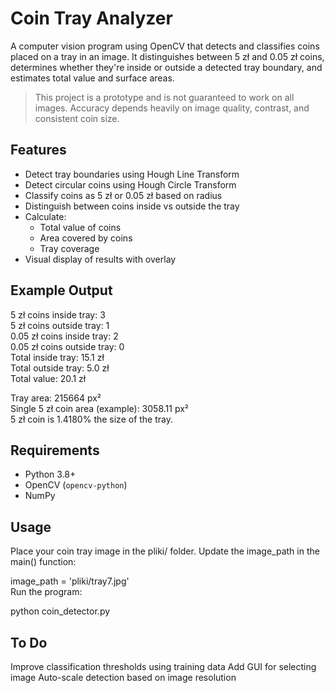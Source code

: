 # Coin Tray Analyzer

A computer vision program using OpenCV that detects and classifies coins placed on a tray in an image. It distinguishes between 5 zł and 0.05 zł coins, determines whether they're inside or outside a detected tray boundary, and estimates total value and surface areas.

> This project is a prototype and is not guaranteed to work on all images. Accuracy depends heavily on image quality, contrast, and consistent coin size.

## Features

- Detect tray boundaries using Hough Line Transform
- Detect circular coins using Hough Circle Transform
- Classify coins as 5 zł or 0.05 zł based on radius
- Distinguish between coins inside vs outside the tray
- Calculate:
  - Total value of coins
  - Area covered by coins
  - Tray coverage
- Visual display of results with overlay

## Example Output
5 zł coins inside tray: 3 \
5 zł coins outside tray: 1 \
0.05 zł coins inside tray: 2 \
0.05 zł coins outside tray: 0 \
Total inside tray: 15.1 zł\
Total outside tray: 5.0 zł\
Total value: 20.1 zł

Tray area: 215664 px²\
Single 5 zł coin area (example): 3058.11 px²\
5 zł coin is 1.4180% the size of the tray.


## Requirements

- Python 3.8+
- OpenCV (`opencv-python`)
- NumPy

## Usage

Place your coin tray image in the pliki/ folder. Update the image_path in the main() function:

image_path = 'pliki/tray7.jpg'\
Run the program:

python coin_detector.py
## To Do

Improve classification thresholds using training data
Add GUI for selecting image
Auto-scale detection based on image resolution
